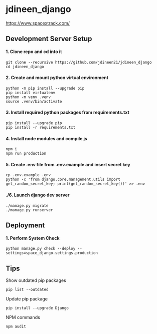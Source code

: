 # jdineen_django 

https://www.spacextrack.com/

## Development Server Setup

#### 1. Clone repo and cd into it
```
git clone --recursive https://github.com/jdineen21/jdineen_django 
cd jdineen_django 
```

#### 2. Create and mount python virtual environment
```
python -m pip install --upgrade pip
pip install virtualenv
python -m venv .venv
source .venv/bin/activate
```

#### 3. Install required python packages from requirements.txt
```
pip install --upgrade pip
pip install -r requirements.txt
```

#### 4. Install node modules and compile js
```
npm i
npm run production
```

#### 5. Create .env file from .env.example and insert secret key
```
cp .env.example .env
python -c 'from django.core.management.utils import get_random_secret_key; print(get_random_secret_key())' >> .env
```

#### ./6. Launch django dev server
```
./manage.py migrate
./manage.py runserver
```

## Deployment

#### 1. Perform System Check
```
python manage.py check --deploy --settings=space_django.settings.production
```

## Tips
Show outdated pip packages
```
pip list --outdated
```
Update pip package
```
pip install --upgrade Django
```
NPM commands
```
npm audit
```